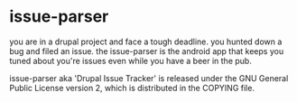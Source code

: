 issue-parser
============

you are in a drupal project and face a tough deadline. you hunted down a bug and filed an issue. the issue-parser is the android app that keeps you tuned about you're issues even while you have a beer in the pub.

issue-parser aka 'Drupal Issue Tracker' is released under the GNU General Public License version 2, which is distributed in the COPYING file.

